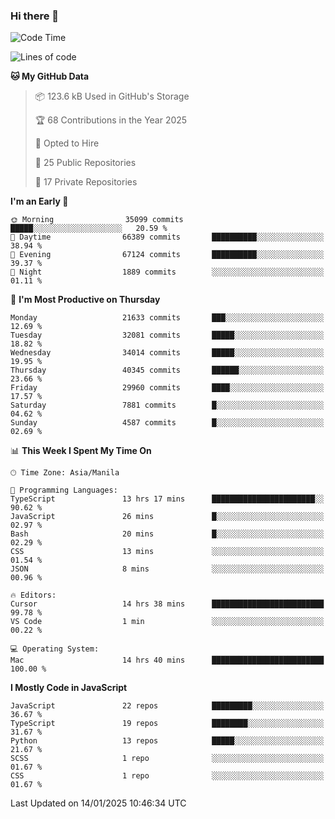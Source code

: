 ### Hi there 👋

<!--START_SECTION:waka-->
![Code Time](http://img.shields.io/badge/Code%20Time-1%2C389%20hrs%2057%20mins-blue)

![Lines of code](https://img.shields.io/badge/From%20Hello%20World%20I%27ve%20Written-64.9%20million%20lines%20of%20code-blue)

**🐱 My GitHub Data** 

> 📦 123.6 kB Used in GitHub's Storage 
 > 
> 🏆 68 Contributions in the Year 2025
 > 
> 💼 Opted to Hire
 > 
> 📜 25 Public Repositories 
 > 
> 🔑 17 Private Repositories 
 > 
**I'm an Early 🐤** 

```text
🌞 Morning                35099 commits       █████░░░░░░░░░░░░░░░░░░░░   20.59 % 
🌆 Daytime                66389 commits       ██████████░░░░░░░░░░░░░░░   38.94 % 
🌃 Evening                67124 commits       ██████████░░░░░░░░░░░░░░░   39.37 % 
🌙 Night                  1889 commits        ░░░░░░░░░░░░░░░░░░░░░░░░░   01.11 % 
```
📅 **I'm Most Productive on Thursday** 

```text
Monday                   21633 commits       ███░░░░░░░░░░░░░░░░░░░░░░   12.69 % 
Tuesday                  32081 commits       █████░░░░░░░░░░░░░░░░░░░░   18.82 % 
Wednesday                34014 commits       █████░░░░░░░░░░░░░░░░░░░░   19.95 % 
Thursday                 40345 commits       ██████░░░░░░░░░░░░░░░░░░░   23.66 % 
Friday                   29960 commits       ████░░░░░░░░░░░░░░░░░░░░░   17.57 % 
Saturday                 7881 commits        █░░░░░░░░░░░░░░░░░░░░░░░░   04.62 % 
Sunday                   4587 commits        █░░░░░░░░░░░░░░░░░░░░░░░░   02.69 % 
```


📊 **This Week I Spent My Time On** 

```text
🕑︎ Time Zone: Asia/Manila

💬 Programming Languages: 
TypeScript               13 hrs 17 mins      ███████████████████████░░   90.62 % 
JavaScript               26 mins             █░░░░░░░░░░░░░░░░░░░░░░░░   02.97 % 
Bash                     20 mins             █░░░░░░░░░░░░░░░░░░░░░░░░   02.29 % 
CSS                      13 mins             ░░░░░░░░░░░░░░░░░░░░░░░░░   01.54 % 
JSON                     8 mins              ░░░░░░░░░░░░░░░░░░░░░░░░░   00.96 % 

🔥 Editors: 
Cursor                   14 hrs 38 mins      █████████████████████████   99.78 % 
VS Code                  1 min               ░░░░░░░░░░░░░░░░░░░░░░░░░   00.22 % 

💻 Operating System: 
Mac                      14 hrs 40 mins      █████████████████████████   100.00 % 
```

**I Mostly Code in JavaScript** 

```text
JavaScript               22 repos            █████████░░░░░░░░░░░░░░░░   36.67 % 
TypeScript               19 repos            ████████░░░░░░░░░░░░░░░░░   31.67 % 
Python                   13 repos            █████░░░░░░░░░░░░░░░░░░░░   21.67 % 
SCSS                     1 repo              ░░░░░░░░░░░░░░░░░░░░░░░░░   01.67 % 
CSS                      1 repo              ░░░░░░░░░░░░░░░░░░░░░░░░░   01.67 % 
```




 Last Updated on 14/01/2025 10:46:34 UTC
<!--END_SECTION:waka-->

